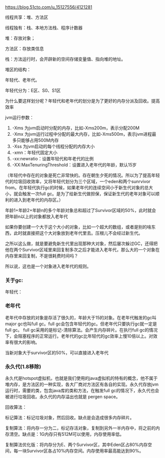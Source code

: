 https://blog.51cto.com/u_15127556/4121281

线程共享：堆、方法区

线程独有：栈、本地方法栈、程序计数器

堆：存放对象；

方法区：存放类信息

栈：方法运行时，会开辟新的空间存储变量值、指向堆的地址。



堆区的结构：

年轻代、老年代。

年轻代分为：E区、S0、S1区

为什么要这样划分呢？年轻代和老年代的划分是为了更好的内存分派及回收。提高效率

jvm运行参数：

1. -Xms 为jvm启动时分配的内存，比如-Xms200m，表示分配200M
2. -Xmx 为jvm运行过程中分配的最大内存，比如-Xms500m，表示jvm进程最多只能够占用500M内存
3. -Xss 为jvm启动的每个线程分配的内存大小
4. -xmn：年轻代固定大小
5. -xx:newratio：设置年轻代和年老代的比例
6. -XX:MaxTenuringThreshold：设置进入老年代的年龄，默认15岁

（年轻代中存在的对象是死亡非常快的。存在朝生夕死的情况。所以为了提高年轻代的垃圾回收效率，又将年轻代划分为三个区域，一个eden和两个sunrvivor from。在年轻代执行gc的时候，如果老年代的连续空间小于新生代对象的总大小，就会触发一次full gc。是为了给新生代做担保，保证新生代的老年对象可以顺利的进入到老年代的内存区。）

年龄1+年龄2+年龄n的多个年龄对象总和超过了Survivor区域的50%，此时就会把年龄n以上的对象都放入老年代

如果你要创建一个大于这个大小的对象，比如一个超大的数组，或者是别的啥东西，此时就直接把这个大对象放到老年代里去。压根儿不会经过新生代。

之所以这么做，就是要避免新生代里出现那种大对象，然后屡次躲过GC，还得把他在两个Survivor区域里来回复制多次之后才能进入老年代，那么大的一个对象在内存里来回复制，不是很耗费时间吗？

所以说，这也是一个对象进入老年代的规则。

### 关于gc:

年轻代：



### 老年代

老年代中存放的对象是存活了很久的，年龄大于15的对象。在老年代触发的gc叫major gc也叫full gc。full gc会包含年轻代的gc。但老年代只要执行gc就一定是full gc。
full gc采用的是标记-清除算法。会产生内存碎片。在执行full gc的情况下，会阻塞程序的正常运行。老年代的gc比年轻代的gc效率上慢10倍以上。对效率有很大的影响。

当新对象大于survivor区的50%，可以直接进入老年代



### 永久代(1.8移除)

永久代是hotspot虚拟机，也就是我们使用的java虚拟机的特有的概念，他不属于堆内存，是方法区的一种实现，各大厂商对方法区有各自的实现。永久代存放jvm运行时，需要的类，包含java库的类和方法，在触发full gc的情况下，永久代也会被进行垃圾回收。永久代的内存溢出也就是 pergen space。



回收算法：

标记算法：标记垃圾对象，然后回收。缺点是会造成很多内存碎片。

复制算法：将内存一分为二，标记存活对象，复制到另外一半内存中，将之前的内存清空。缺点是：1G内存只有512M可以使用，内存使用率低。

复制算法优化版：将内存分为E、两个Survivor区，其中Eden区占80%内存空间，每一块Survivor区各占10%内存空间。内存使用率最高能达到90%。